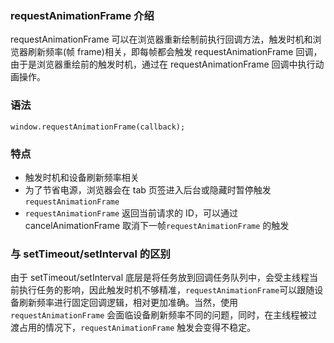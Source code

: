 ### requestAnimationFrame 介绍

requestAnimationFrame 可以在浏览器重新绘制前执行回调方法，触发时机和浏览器刷新频率(帧 frame)相关，即每帧都会触发 requestAnimationFrame 回调，由于是浏览器重绘前的触发时机，通过在 requestAnimationFrame 回调中执行动画操作。

### 语法

`window.requestAnimationFrame(callback);`

### 特点

- 触发时机和设备刷新频率相关
- 为了节省电源，浏览器会在 tab 页签进入后台或隐藏时暂停触发`requestAnimationFrame`
- `requestAnimationFrame` 返回当前请求的 ID，可以通过 cancelAnimationFrame 取消下一帧`requestAnimationFrame` 的触发

### 与 setTimeout/setInterval 的区别

由于 setTimeout/setInterval 底层是将任务放到回调任务队列中，会受主线程当前执行任务的影响，因此触发时机不够精准，`requestAnimationFrame`可以跟随设备刷新频率进行固定回调逻辑，相对更加准确。当然，使用`requestAnimationFrame` 会面临设备刷新频率不同的问题，同时，在主线程被过渡占用的情况下，`requestAnimationFrame` 触发会变得不稳定。
